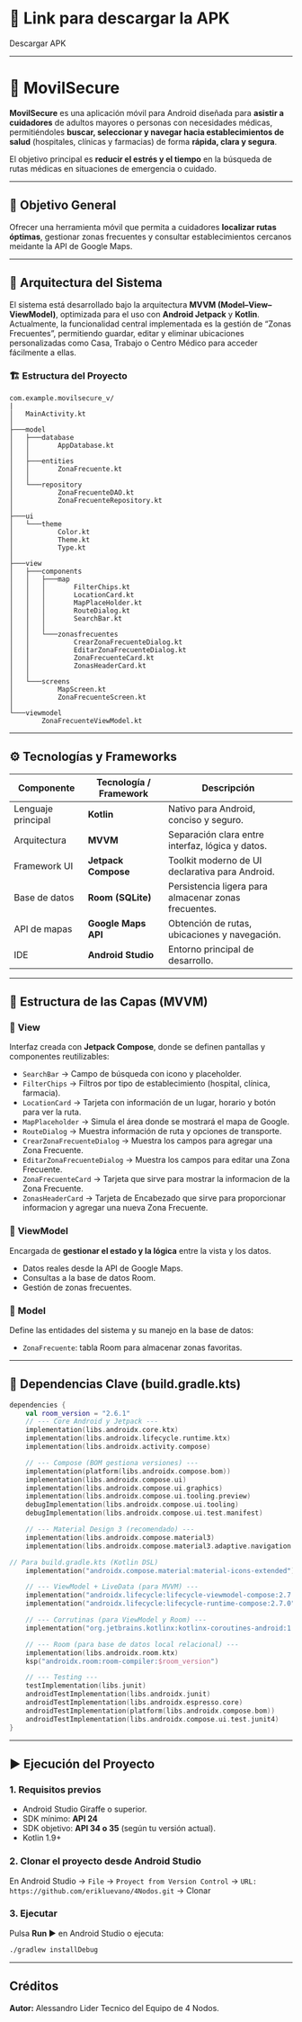 # 📱 Link para descargar la APK
Descargar APK 

---

# 📱 MovilSecure

**MovilSecure** es una aplicación móvil para Android diseñada para **asistir a cuidadores** de adultos mayores o personas con necesidades médicas, permitiéndoles **buscar, seleccionar y navegar hacia establecimientos de salud** (hospitales, clínicas y farmacias) de forma **rápida, clara y segura**.

El objetivo principal es **reducir el estrés y el tiempo** en la búsqueda de rutas médicas en situaciones de emergencia o cuidado.

---

## 🧭 Objetivo General

Ofrecer una herramienta móvil que permita a cuidadores **localizar rutas óptimas**, gestionar zonas frecuentes y consultar establecimientos cercanos meidante la API de Google Maps.

---

## 🧩 Arquitectura del Sistema

El sistema está desarrollado bajo la arquitectura **MVVM (Model–View–ViewModel)**, optimizada para el uso con **Android Jetpack** y **Kotlin**.
Actualmente, la funcionalidad central implementada es la gestión de “Zonas Frecuentes”, permitiendo guardar, editar y eliminar ubicaciones personalizadas como Casa, Trabajo o Centro Médico para acceder fácilmente a ellas.

### 🏗️ Estructura del Proyecto

```
com.example.movilsecure_v/
|
│   MainActivity.kt
│
├───model
│   ├───database
│   │       AppDatabase.kt
│   │
│   ├───entities
│   │       ZonaFrecuente.kt
│   │
│   └───repository
│           ZonaFrecuenteDAO.kt
│           ZonaFrecuenteRepository.kt
│
├───ui
│   └───theme
│           Color.kt
│           Theme.kt
│           Type.kt
│
├───view
│   ├───components
│   │   ├───map
│   │   │       FilterChips.kt
│   │   │       LocationCard.kt
│   │   │       MapPlaceHolder.kt
│   │   │       RouteDialog.kt
│   │   │       SearchBar.kt
│   │   │
│   │   └───zonasfrecuentes
│   │           CrearZonaFrecuenteDialog.kt
│   │           EditarZonaFrecuenteDialog.kt
│   │           ZonaFrecuenteCard.kt
│   │           ZonasHeaderCard.kt
│   │
│   └───screens
│           MapScreen.kt
│           ZonaFrecuenteScreen.kt
│
└───viewmodel
        ZonaFrecuenteViewModel.kt
```

---

## ⚙️ Tecnologías y Frameworks

| Componente         | Tecnología / Framework             | Descripción                                          |
| ------------------ | ---------------------------------- | ---------------------------------------------------- |
| Lenguaje principal | **Kotlin**                         | Nativo para Android, conciso y seguro.               |
| Arquitectura       | **MVVM**                           | Separación clara entre interfaz, lógica y datos.     |
| Framework UI       | **Jetpack Compose**                | Toolkit moderno de UI declarativa para Android.      |
| Base de datos      | **Room (SQLite)**                  | Persistencia ligera para almacenar zonas frecuentes. |
| API de mapas       | **Google Maps API**                | Obtención de rutas, ubicaciones y navegación.        |
| IDE                | **Android Studio**                 | Entorno principal de desarrollo.                     |

---

## 🧱 Estructura de las Capas (MVVM)

### 🔹 **View**

Interfaz creada con **Jetpack Compose**, donde se definen pantallas y componentes reutilizables:

* `SearchBar` → Campo de búsqueda con icono y placeholder.
* `FilterChips` → Filtros por tipo de establecimiento (hospital, clínica, farmacia).
* `LocationCard` → Tarjeta con información de un lugar, horario y botón para ver la ruta.
* `MapPlaceholder` → Simula el área donde se mostrará el mapa de Google.
* `RouteDialog` → Muestra información de ruta y opciones de transporte.
* `CrearZonaFrecuenteDialog` → Muestra los campos para agregar una Zona Frecuente.
* `EditarZonaFrecuenteDialog` → Muestra los campos para editar una Zona Frecuente.
* `ZonaFrecuenteCard` → Tarjeta que sirve para mostrar la informacion de la Zona Frecuente.
* `ZonasHeaderCard` → Tarjeta de Encabezado que sirve para proporcionar informacion y agregar una nueva Zona Frecuente.

### 🔹 **ViewModel**

Encargada de **gestionar el estado y la lógica** entre la vista y los datos.

* Datos reales desde la API de Google Maps.
* Consultas a la base de datos Room.
* Gestión de zonas frecuentes.

### 🔹 **Model**

Define las entidades del sistema y su manejo en la base de datos:

*  `ZonaFrecuente`: tabla Room para almacenar zonas favoritas.

---

## 🧩 Dependencias Clave (build.gradle.kts)

```kotlin
dependencies {
    val room_version = "2.6.1"
    // --- Core Android y Jetpack ---
    implementation(libs.androidx.core.ktx)
    implementation(libs.androidx.lifecycle.runtime.ktx)
    implementation(libs.androidx.activity.compose)

    // --- Compose (BOM gestiona versiones) ---
    implementation(platform(libs.androidx.compose.bom))
    implementation(libs.androidx.compose.ui)
    implementation(libs.androidx.compose.ui.graphics)
    implementation(libs.androidx.compose.ui.tooling.preview)
    debugImplementation(libs.androidx.compose.ui.tooling)
    debugImplementation(libs.androidx.compose.ui.test.manifest)

    // --- Material Design 3 (recomendado) ---
    implementation(libs.androidx.compose.material3)
    implementation(libs.androidx.compose.material3.adaptive.navigation.suite)

// Para build.gradle.kts (Kotlin DSL)
    implementation("androidx.compose.material:material-icons-extended")

    // --- ViewModel + LiveData (para MVVM) ---
    implementation("androidx.lifecycle:lifecycle-viewmodel-compose:2.7.0")
    implementation("androidx.lifecycle:lifecycle-runtime-compose:2.7.0")

    // --- Corrutinas (para ViewModel y Room) ---
    implementation("org.jetbrains.kotlinx:kotlinx-coroutines-android:1.7.3")

    // --- Room (para base de datos local relacional) ---
    implementation(libs.androidx.room.ktx)
    ksp("androidx.room:room-compiler:$room_version")

    // --- Testing ---
    testImplementation(libs.junit)
    androidTestImplementation(libs.androidx.junit)
    androidTestImplementation(libs.androidx.espresso.core)
    androidTestImplementation(platform(libs.androidx.compose.bom))
    androidTestImplementation(libs.androidx.compose.ui.test.junit4)
}
```

---

## ▶️ Ejecución del Proyecto

### 1️. Requisitos previos

* Android Studio Giraffe o superior.
* SDK mínimo: **API 24**
* SDK objetivo: **API 34 o 35** (según tu versión actual).
* Kotlin 1.9+

### 2️. Clonar el proyecto desde Android Studio

En Android Studio → `File` → `Proyect from Version Control` → `URL: https://github.com/erikluevano/4Nodos.git` → Clonar

### 3. Ejecutar

Pulsa **Run ▶️** en Android Studio o ejecuta:

```bash
./gradlew installDebug
```

---

##  Créditos

**Autor:** Alessandro Lider Tecnico del Equipo de 4 Nodos.
